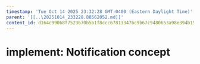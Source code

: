 ```yaml
---
timestamp: 'Tue Oct 14 2025 23:32:28 GMT-0400 (Eastern Daylight Time)'
parent: '[[..\20251014_233228.88562052.md]]'
content_id: d164c99068f7523670b5b1f8ccc67813347bc9b67c9480653a98e394b15bb582
---
```


# implement: Notification concept
